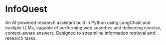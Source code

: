 # InfoQuest
An AI-powered research assistant built in Python using LangChain and multiple LLMs, capable of performing web searches and delivering concise, context-aware answers. Designed to streamline information retrieval and research tasks.
